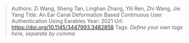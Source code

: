 > Authors: Zi Wang, Sheng Tan, Linghan Zhang, Yili Ren, Zhi Wang, Jie Yang
> Title: An Ear Canal Deformation Based Continuous User Authentication Using Earables
> Year: 2021
> Url: https://doi.org/10.1145/3447993.3482858
> Tags: *Define your own tags here, separate by comma*